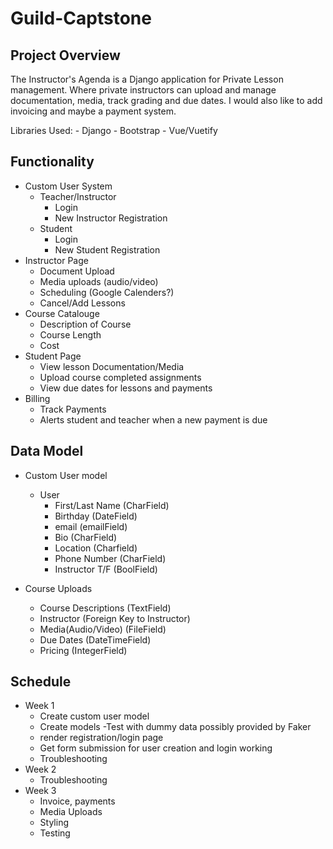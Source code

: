 # Guild-Captstone

## Project Overview
The Instructor's Agenda is a Django application for Private Lesson management. Where private instructors can upload and manage documentation, media, track grading and due dates. I would also like to add invoicing and maybe a payment system.

Libraries Used:
    - Django
    - Bootstrap
    - Vue/Vuetify

## Functionality
- Custom User System
    - Teacher/Instructor
        - Login
        - New Instructor Registration
    - Student
        - Login
        - New Student Registration
- Instructor Page
    - Document Upload
    - Media uploads (audio/video)
    - Scheduling (Google Calenders?)
    - Cancel/Add Lessons
- Course Catalouge
    - Description of Course
    - Course Length
    - Cost
- Student Page
    - View lesson Documentation/Media
    - Upload course completed assignments
    - View due dates for lessons and payments
- Billing
    - Track Payments
    - Alerts student and teacher when a new payment is due
## Data Model
- Custom User model
    - User
        - First/Last Name (CharField)
        - Birthday (DateField)
        - email (emailField)
        - Bio (CharField)
        - Location (Charfield)
        - Phone Number (CharField)
        - Instructor T/F (BoolField)

- Course Uploads
    - Course Descriptions (TextField)
    - Instructor (Foreign Key to Instructor)
    - Media(Audio/Video) (FileField)
    - Due Dates (DateTimeField)
    - Pricing (IntegerField)
## Schedule
- Week 1
    - Create custom user model
    - Create models
        -Test with dummy data possibly provided by Faker
    - render registration/login page
    - Get form submission for user creation and login working
    - Troubleshooting
- Week 2
    - Troubleshooting
- Week 3
    - Invoice, payments
    - Media Uploads
    - Styling
    - Testing